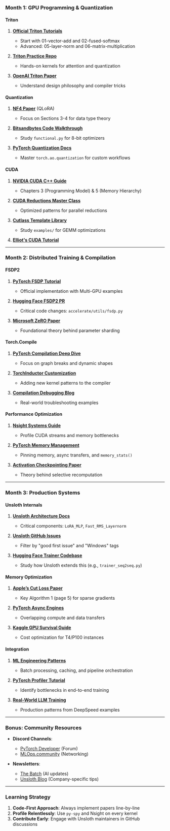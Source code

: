 ### **Month 1: GPU Programming & Quantization**
#### **Triton**
1. **[Official Triton Tutorials](https://triton-lang.org/main/getting-started/tutorials/index.html)**  
   - Start with 01-vector-add and 02-fused-softmax  
   - Advanced: 05-layer-norm and 06-matrix-multiplication  

2. **[Triton Practice Repo](https://github.com/ShigekiKarita/triton-practice)**  
   - Hands-on kernels for attention and quantization  

3. **[OpenAI Triton Paper](https://arxiv.org/abs/2110.03793)**  
   - Understand design philosophy and compiler tricks  

#### **Quantization**
1. **[NF4 Paper](https://arxiv.org/abs/2305.14314)** (QLoRA)  
   - Focus on Sections 3-4 for data type theory  

2. **[Bitsandbytes Code Walkthrough](https://github.com/TimDettmers/bitsandbytes)**  
   - Study `functional.py` for 8-bit optimizers  

3. **[PyTorch Quantization Docs](https://pytorch.org/docs/stable/quantization.html)**  
   - Master `torch.ao.quantization` for custom workflows  

#### **CUDA**
1. **[NVIDIA CUDA C++ Guide](https://docs.nvidia.com/cuda/cuda-c-programming-guide/)**  
   - Chapters 3 (Programming Model) & 5 (Memory Hierarchy)  

2. **[CUDA Reductions Master Class](https://developer.download.nvidia.com/assets/cuda/files/reduction.pdf)**  
   - Optimized patterns for parallel reductions  

3. **[Cutlass Template Library](https://github.com/NVIDIA/cutlass)**  
   - Study `examples/` for GEMM optimizations
  
4. **[Elliot's CUDA Tutorial](https://www.youtube.com/watch?v=86FAWCzIe_4&t=4250s)**

---

### **Month 2: Distributed Training & Compilation**
#### **FSDP2**
1. **[PyTorch FSDP Tutorial](https://pytorch.org/tutorials/intermediate/FSDP_tutorial.html)**  
   - Official implementation with Multi-GPU examples  

2. **[Hugging Face FSDP2 PR](https://github.com/huggingface/accelerate/pull/3394)**  
   - Critical code changes: `accelerate/utils/fsdp.py`  

3. **[Microsoft ZeRO Paper](https://arxiv.org/abs/1910.02054)**  
   - Foundational theory behind parameter sharding  

#### **Torch.Compile**
1. **[PyTorch Compilation Deep Dive](https://pytorch.org/get-started/pytorch-2.0/)**  
   - Focus on graph breaks and dynamic shapes  

2. **[TorchInductor Customization](https://pytorch.org/docs/stable/compile/inductor.html)**  
   - Adding new kernel patterns to the compiler  

3. **[Compilation Debugging Blog](https://dev-discuss.pytorch.org/t/torchdynamo-frequently-asked-questions/183)**  
   - Real-world troubleshooting examples  

#### **Performance Optimization**
1. **[Nsight Systems Guide](https://developer.nvidia.com/nsight-systems)**  
   - Profile CUDA streams and memory bottlenecks  

2. **[PyTorch Memory Management](https://pytorch.org/docs/stable/notes/cuda.html)**  
   - Pinning memory, async transfers, and `memory_stats()`  

3. **[Activation Checkpointing Paper](https://arxiv.org/abs/1604.06174)**  
   - Theory behind selective recomputation  

---

### **Month 3: Production Systems**
#### **Unsloth Internals**
1. **[Unsloth Architecture Docs](https://docs.unsloth.ai/architecture/)**  
   - Critical components: `LoRA_MLP`, `Fast_RMS_Layernorm`  

2. **[Unsloth GitHub Issues](https://github.com/unslothai/unsloth/issues)**  
   - Filter by "good first issue" and "Windows" tags  

3. **[Hugging Face Trainer Codebase](https://github.com/huggingface/transformers/tree/main/src/transformers/trainer)**  
   - Study how Unsloth extends this (e.g., `trainer_seq2seq.py`)  

#### **Memory Optimization**
1. **[Apple’s Cut Loss Paper](https://machinelearning.apple.com/research/cut-loss)**  
   - Key Algorithm 1 (page 5) for sparse gradients  

2. **[PyTorch Async Engines](https://pytorch.org/docs/stable/generated/torch.cuda.Stream.html)**  
   - Overlapping compute and data transfers  

3. **[Kaggle GPU Survival Guide](https://www.kaggle.com/docs/tpu)**  
   - Cost optimization for T4/P100 instances  

#### **Integration**
1. **[ML Engineering Patterns](https://eugeneyan.com/writing/ml-design-patterns/)**  
   - Batch processing, caching, and pipeline orchestration  

2. **[PyTorch Profiler Tutorial](https://pytorch.org/tutorials/recipes/recipes/profiler_recipe.html)**  
   - Identify bottlenecks in end-to-end training  

3. **[Real-World LLM Training](https://github.com/microsoft/DeepSpeedExamples/tree/master/training/huggingface/llama)**  
   - Production patterns from DeepSpeed examples  

---

### **Bonus: Community Resources**
- **Discord Channels**:  
  - [PyTorch Developer](https://discuss.pytorch.org/) (Forum)  
  - [MLOps.community](https://mlops.community/) (Networking)  

- **Newsletters**:  
  - [The Batch](https://www.deeplearning.ai/the-batch/) (AI updates)  
  - [Unsloth Blog](https://docs.unsloth.ai/blog/) (Company-specific tips)  

---

### **Learning Strategy**
1. **Code-First Approach**: Always implement papers line-by-line  
2. **Profile Relentlessly**: Use `py-spy` and Nsight on every kernel  
3. **Contribute Early**: Engage with Unsloth maintainers in GitHub discussions  
